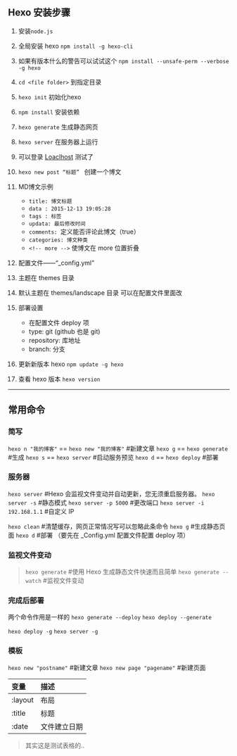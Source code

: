 ## Hexo 安装步骤

1. 安装`node.js`
2. 全局安装 hexo `npm install -g hexo-cli`
3. 如果有版本什么的警告可以试试这个 `npm install --unsafe-perm --verbose -g hexo`
4. `cd <file folder>` 到指定目录
5. `hexo init` 初始化hexo
6. `npm install` 安装依赖
7. `hexo generate` 生成静态网页
8. `hexo server` 在服务器上运行
9. 可以登录 [Loaclhost](http://localhost:4000/) 测试了
10. `hexo new post “标题” ` 创建一个博文
11. MD博文示例
	- `title: 博文标题`
	- `data : 2015-12-13 19:05:28`
	- `tags : 标签`
	- `updata: 最后修改时间`
	- `comments: `定义能否评论此博文（true）
	- `categories: 博文种类`
	- `<!-- more -->` 使博文在 more 位置折叠

12. 配置文件——“_config.yml”
13. 主题在 themes 目录
14. 默认主题在 themes/landscape 目录 可以在配置文件里面改
15. 部署设置
	- 在配置文件 deploy 项
	- type: git (github 也是 git)
	- repository: 库地址
	- branch: 分支

16. 更新新版本 hexo `npm update -g hexo`
17. 查看 hexo 版本 `hexo version`

---

## 常用命令

### 简写

`hexo n "我的博客"` == `hexo new "我的博客"` #新建文章
`hexo g` == `hexo generate` #生成
`hexo s` == `hexo server` #启动服务预览
`hexo d` == `hexo deploy` #部署

### 服务器
`hexo server` #Hexo 会监视文件变动并自动更新，您无须重启服务器。
`hexo server -s` #静态模式
`hexo server -p 5000` #更改端口
`hexo server -i 192.168.1.1` #自定义 IP

`hexo clean` #清楚缓存，网页正常情况写可以忽略此条命令
`hexo g` #生成静态页面
`hexo d` #部署 （要先在 _Config.yml 配置文件配置 deploy 项）

### 监视文件变动
>`hexo generate` #使用 Hexo 生成静态文件快速而且简单
>`hexo generate --watch` #监视文件变动

### 完成后部署
两个命令作用是一样的
`hexo generate --deploy`
`hexo deploy --generate`

`hexo deploy -g`
`hexo server -g`

### 模板
`hexo new "postname"` #新建文章
`hexo new page "pagename"` #新建页面

|变量      |描述        |
|:---------|:----------|
|:layout   |布局        |
|:title    |标题        |
|:date     |文件建立日期 |
> 其实这是测试表格的..
